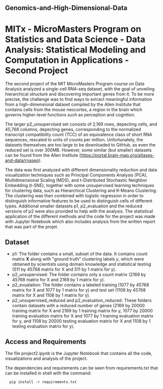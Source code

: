 ## Genomics-and-High-Dimensional-Data

# MITx - MicroMasters Program on Statistics and Data Science - Data Analysis: Statistical Modeling and Computation in Applications - Second Project

The second project of the MIT MicroMasters Program course on Data Analysis analyzed a single-cell RNA-seq dataset, with the goal of unveiling
hierarchical structure and discovering important genes from it. To be more precise, the challenge was to find ways to extract meaningful information from a high-dimensional dataset compiled by the Allen Institute that contains cells from the mouse neocortex, a region in the brain which governs higher-level functions such as perception and cognition.

The larger p2_unsupervised set consists of 2,169 rows, depecting cells, and 45,768 columns, depecting genes, corresponding to the normalized transcript compatibility count (TCC) of an equivalence class of short RNA sequences, rescaled to units of counts per million. Unfortunately, the datasets themselves are too large to be downloaded to GitHub, as even the reduced set is over 300MB. However, some similar (but smaller) datasets can be found from the Allen Institute (https://portal.brain-map.org/atlases-and-data/rnaseq).

The data was first analyzed with different dimensionality reduction and data visualization techniques such as Principal Components Analysis (PCA), Multidimensional Scaling (MDS), and t-Distributed Stochastic Neighbor Embedding (t-SNE), together with some unsupervised learning techniques for clustering data, such as Hierarchical Clustering and K-Means Clustering. The clustering was then combined with logistic regression in order to distinguish informative features to be used to distinguish cells of different types. Additional smaller datasets p1, p2_evaluation and the reduced versions of p2 were also provided to help with the analysis. The statistical application of the different methods and the code for the project was made with Jupyter Notebook which also includes analysis from the written report that was part of the projet.


## Dataset

  - p1: The folder contains a small, subset of the data. It contains count matrix **X** along with "ground truth" clustering labels _y_, which were obtained
  by scientists using domain knowledge and statistical testing (511 by 45768 matrix for X and 511 by 1 matrix for y).
  - p2_unsupervised: The folder contains only a count matrix (2169 by 45768 matrix for X and 2169 by 1 matrix for y).
  - p2_evualation: The folder contains a labeled training (1077 by 45768 matrix for X and 1077 by 1 matrix for y) and test set (1108 by 45768 matrix for X and 1108 by 1 matrix for y). 
  - p2_unsupervised_reduced and p2_evaluation_reduced: These folders contain datasets with a reduced number of genes (2169 by 20000 training matrix for X and 2169 by 1 training matrix for y, 1077 by 20000 training evaluation matrix for X and 1077 by 1 training evaluation matrix for y, and 1108 by 20000 testing evaluation matrix for X and 1108 by 1 testing evaluation matrix for y).
 
## Access and Requirements

The file project2.ipynb is the Jupyter Notebook that contains all the code, visualizations and analysis of the project.

The dependencies and requirements can be seen from requirements.txt that can be installed in shell with the command:

      pip install -r requirements.txt
  
